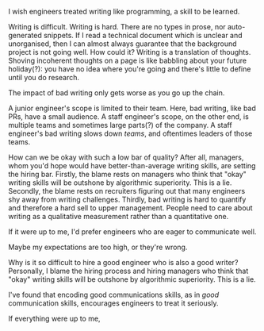 I wish engineers treated writing like programming, a skill to be learned.

Writing is difficult. Writing is hard. There are no types in prose, nor auto-generated snippets. If I read a technical document which is unclear and unorganised, then I can almost always guarantee that the background project is not going well. How could it? Writing is a translation of thoughts. Shoving incoherent thoughts on a page is like babbling about your future holiday(?): you have no idea where you're going and there's little to define until you do research.

The impact of bad writing only gets worse as you go up the chain.

A junior engineer's scope is limited to their team. Here, bad writing, like bad PRs, have a small audience. A staff engineer's scope, on the other end, is multiple teams and sometimes large parts(?) of the company. A staff engineer's bad writing slows down *teams*, and oftentimes leaders of those teams. 

How can we be okay with such a low bar of quality? After all, managers, whom you'd hope would have better-than-average writing skills, are setting the hiring bar. Firstly, the blame rests on managers who think that "okay" writing skills will be outshone by algorithmic superiority. This is a lie. Secondly, the blame rests on recruiters figuring out that many engineers shy away from writing challenges. Thirdly, bad writing is hard to quantify and therefore a hard sell to upper management. People need to care about writing as a qualitative measurement rather than a quantitative one. 

If it were up to me, I'd prefer engineers who are eager to communicate well. 

Maybe my expectations are too high, or they're wrong. 

Why is it so difficult to hire a good engineer who is also a good writer? Personally, I blame the hiring process and hiring managers who think that "okay" writing skills will be outshone by algorithmic superiority. This is a lie.

I've found that encoding good communications skills, as in *good* communication skills, encourages engineers to treat it seriously. 

If everything were up to me, 